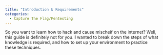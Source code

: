 ```yaml
---
title: "Introduction & Requirements"
categories:
  - Capture The Flag/Pentesting 
---
```


So you want to learn how to hack and cause mischeif on the internet? Well, this guide is definitely not for you. I wanted to break down the steps of what knowledge is required, and how to set up your environment to practice these techniques.
